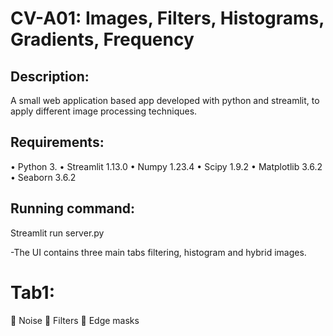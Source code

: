 # CV-A01: Images, Filters, Histograms, Gradients, Frequency

## Description:
A small web application based app developed with python and streamlit, to apply different image processing techniques.

## Requirements:
• Python 3.
• Streamlit 1.13.0
• Numpy 1.23.4
• Scipy 1.9.2
• Matplotlib 3.6.2
• Seaborn 3.6.2

## Running command:
Streamlit run server.py 

-The UI contains three main tabs filtering, histogram and hybrid images.

# Tab1:
 Noise
 Filters
 Edge masks

